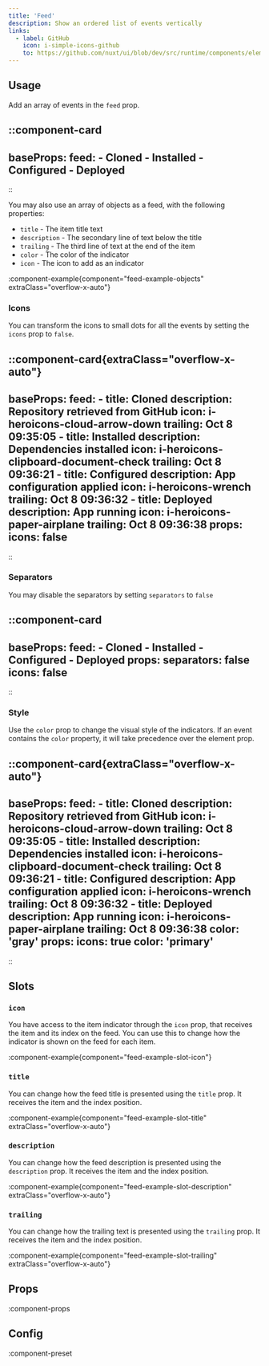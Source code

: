 ```yaml
---
title: 'Feed'
description: Show an ordered list of events vertically
links:
  - label: GitHub
    icon: i-simple-icons-github
    to: https://github.com/nuxt/ui/blob/dev/src/runtime/components/elements/Feed.vue
---
```


## Usage

Add an array of events in the `feed` prop.

::component-card
---
baseProps:
  feed:
    - Cloned
    - Installed
    - Configured
    - Deployed
---
::

You may also use an array of objects as a feed, with the following properties:

- `title` - The item title text
- `description` - The secondary line of text below the title
- `trailing` - The third line of text at the end of the item
- `color` - The color of the indicator
- `icon` - The icon to add as an indicator

:component-example{component="feed-example-objects" extraClass="overflow-x-auto"}

### Icons

You can transform the icons to small dots for all the events by setting the `icons` prop to `false`.

::component-card{extraClass="overflow-x-auto"}
---
baseProps:
  feed:
    - title: Cloned
      description: Repository retrieved from GitHub
      icon: i-heroicons-cloud-arrow-down
      trailing: Oct 8 09:35:05
    - title: Installed
      description: Dependencies installed
      icon: i-heroicons-clipboard-document-check
      trailing: Oct 8 09:36:21
    - title: Configured
      description: App configuration applied
      icon: i-heroicons-wrench
      trailing: Oct 8 09:36:32
    - title: Deployed
      description: App running
      icon: i-heroicons-paper-airplane
      trailing: Oct 8 09:36:38
props:
  icons: false
---
::

### Separators

You may disable the separators by setting `separators` to `false` 

::component-card
---
baseProps:
  feed:
    - Cloned
    - Installed
    - Configured
    - Deployed
props:
  separators: false
  icons: false
---
::

### Style

Use the `color` prop to change the visual style of the indicators. If an event contains the `color` property, it will take precedence over the element prop.

::component-card{extraClass="overflow-x-auto"}
---
baseProps:
  feed:
    - title: Cloned
      description: Repository retrieved from GitHub
      icon: i-heroicons-cloud-arrow-down
      trailing: Oct 8 09:35:05
    - title: Installed
      description: Dependencies installed
      icon: i-heroicons-clipboard-document-check
      trailing: Oct 8 09:36:21
    - title: Configured
      description: App configuration applied
      icon: i-heroicons-wrench
      trailing: Oct 8 09:36:32
    - title: Deployed
      description: App running
      icon: i-heroicons-paper-airplane
      trailing: Oct 8 09:36:38
      color: 'gray'
props:
  icons: true
  color: 'primary'
---
::

## Slots

### `icon`

You have access to the item indicator through the `icon` prop, that receives the item and its index on the feed. You can use this to change how the indicator is shown on the feed for each item.

:component-example{component="feed-example-slot-icon"}

### `title`

You can change how the feed title is presented using the `title` prop. It receives the item and the index position.

:component-example{component="feed-example-slot-title" extraClass="overflow-x-auto"}

### `description`

You can change how the feed description is presented using the `description` prop. It receives the item and the index position.

:component-example{component="feed-example-slot-description" extraClass="overflow-x-auto"}

### `trailing`

You can change how the trailing text is presented using the `trailing` prop. It receives the item and the index position.

:component-example{component="feed-example-slot-trailing" extraClass="overflow-x-auto"}

## Props

:component-props

## Config

:component-preset
